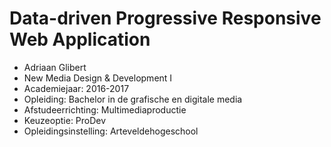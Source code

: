 # Data-driven Progressive Responsive Web Application

* Adriaan Glibert
* New Media Design & Development I
* Academiejaar: 2016-2017
* Opleiding: Bachelor in de grafische en digitale media
* Afstudeerrichting: Multimediaproductie
* Keuzeoptie: ProDev
* Opleidingsinstelling: Arteveldehogeschool



